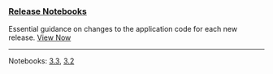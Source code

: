 
### [Release Notebooks](/dev/release-notebooks)

Essential guidance on changes to the application code for each new release. [View Now](/dev/release-notebooks)

---

Notebooks: [3.3](/dev/release-notebooks/en/3.3-release-notebook), [3.2](/dev/release-notebooks/en/3.2-release-notebook)
